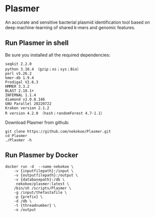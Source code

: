 # Plasmer

An accurate and sensitive bacterial plasmid identification tool based on deep machine-learning of shared k-mers and genomic features.


## Run Plasmer in shell

Be sure you installed all the required dependencies:

```
seqkit 2.2.0
python 3.10.4 （gzip；os；sys；Bio）
perl v5.26.2
kmer-db 1.9.4
Prodigal V2.6.3
HMMER 3.3.2
BLAST 2.10.1+
INFERNAL 1.1.4
diamond v2.0.8.146
GNU Parallel 20220722
Kraken version 2.1.2
R version 4.2.0 （hash；randomForest 4.7-1.1）
```

Download Plasmer from github:

```
git clone https://github.com/nekokoe/Plasmer.git
cd Plasmer
./Plasmer -h
```

## Run Plasmer by Docker

```
docker run -d  --name nekokoe \
	-v {inputfilepath}:/input \
	-v {outputfilepath}:/output \
	-v {databasepath}:/db \
	 nekokoe/plasmer:latest \
	/bin/sh /scripts/Plasmer \
	-g /input/thefastafile \
	-p {prefix} \
	-d /db \
	-t {threadnumber} \
	-o /output
```
